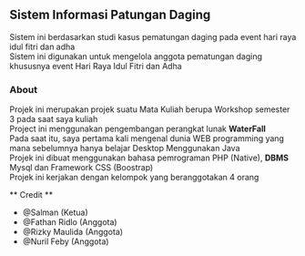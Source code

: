 ## Sistem Informasi Patungan Daging

Sistem ini berdasarkan studi kasus pematungan daging pada event hari raya idul fitri dan adha <br>
Sistem ini digunakan untuk mengelola anggota pematungan daging khususnya event Hari Raya Idul Fitri dan Adha <br>

### About
Projek ini merupakan projek suatu Mata Kuliah berupa Workshop semester 3 pada saat saya kuliah <br> 
Project ini menggunakan pengembangan perangkat lunak __WaterFall__ <br>
Pada saat itu, saya pertama kali mengenal dunia WEB programming yang mana sebelumnya hanya belajar Desktop Menggunakan Java <br>
Projek ini dibuat menggunakan bahasa pemrograman PHP (Native), __DBMS__ Mysql dan Framework CSS (Boostrap) <br>
Projek ini kerjakan dengan kelompok yang beranggotakan 4 orang <br>

** Credit **
- @Salman (Ketua)
- @Fathan Ridlo (Anggota)
- @Rizky Maulida (Anggota)
- @Nuril Feby (Anggota)
